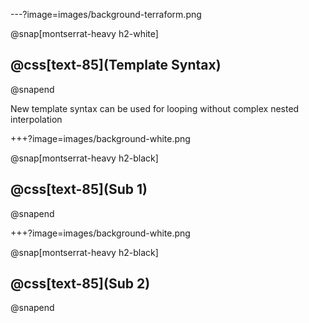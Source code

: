 ---?image=images/background-terraform.png

@snap[montserrat-heavy h2-white]
## @css[text-85](Template Syntax)
@snapend

New template syntax can be used for looping without complex nested interpolation

+++?image=images/background-white.png

@snap[montserrat-heavy h2-black]
## @css[text-85](Sub 1)
@snapend

+++?image=images/background-white.png

@snap[montserrat-heavy h2-black]
## @css[text-85](Sub 2)
@snapend
